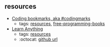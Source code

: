 resources 
---
* [Coding bookmarks, aka #codingmarks](https://www.codingmarks.org/)
    * tags: [resources](../tags/resources.md), [free-programming-books](../tags/free-programming-books.md)
* [Learn Anything](https://learn-anything.xyz/)
    * tags: [resources](../tags/resources.md)
    * :octocat: [github url](https://github.com/learn-anything/learn-anything)
